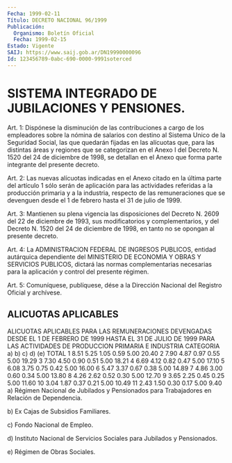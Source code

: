 ```yaml
---
Fecha: 1999-02-11
Título: DECRETO NACIONAL 96/1999
Publicación:
  Organismo: Boletín Oficial
  Fecha: 1999-02-15
Estado: Vigente
SAIJ: https://www.saij.gob.ar/DN19990000096
Id: 123456789-0abc-690-0000-9991soterced
---
```

# SISTEMA INTEGRADO DE JUBILACIONES Y PENSIONES.

<a id="1"></a>
Art. 1: Dispónese la disminución de las contribuciones a cargo de los empleadores sobre  la  nómina  de  salarios  con  destino al Sistema  Unico de la Seguridad Social, las que quedarán fijadas  en las alícuotas  que,  para  las  distintas  áreas  y regiones que se categorizan en el Anexo I del Decreto N. 1520 del 24 de diciembre de 1998,  se  detallan  en  el  Anexo  que forma parte integrante  del presente decreto.

<a id="2"></a>
Art. 2: Las nuevas alícuotas indicadas  en  el  Anexo citado en la última  parte  del  artículo  1 sólo serán de aplicación  para  las actividades referidas a la producción  primaria  y  a la industria, respecto  de  las  remuneraciones que se devenguen desde  el  1  de febrero hasta el 31 de julio de 1999.

<a id="3"></a>
Art. 3: Mantienen su  plena vigencia las disposiciones del Decreto N. 2609 del 22 de diciembre de 1993, sus modificatorios y complementarios, y del Decreto N. 1520 del 24 de diciembre de 1998, en tanto no se opongan al presente decreto.

<a id="4"></a>
Art. 4: La ADMINISTRACION FEDERAL  DE  INGRESOS  PUBLICOS, entidad autárquica  dependiente  del  MINISTERIO  DE  ECONOMIA  Y  OBRAS  Y SERVICIOS  PUBLICOS,  dictará las normas complementarias necesarias para la aplicación y control del presente régimen.

<a id="5"></a>
Art. 5: Comuníquese, publíquese,  dése a la Dirección Nacional del Registro Oficial y archívese.

## ALICUOTAS APLICABLES

<a id="1"></a>
ALICUOTAS APLICABLES PARA LAS REMUNERACIONES DEVENGADAS DESDE EL 1 DE FEBRERO DE 1999 HASTA EL 31 DE JULIO DE 1999 PARA LAS ACTIVIDADES DE PRODUCCION PRIMARIA E INDUSTRIA  CATEGORIA     a)     b)     c)     d)     (e)     TOTAL 1            8.51   5.25   1.05   0.59   5.00     20.40 2            7.90   4.87   0.97   0.55   5.00     19.29 3            7.30   4.50   0.90   0.51   5.00     18.21 4            6.69   4.12   0.82   0.47   5.00     17.10 5            6.08   3.75   0.75   0.42   5.00     16.00 6            5.47   3.37   0.67   0.38   5.00     14.89 7            4.86   3.00   0.60   0.34   5.00     13.80 8            4.26   2.62   0.52   0.30   5.00     12.70 9            3.65   2.25   0.45   0.25   5.00     11.60 10           3.04   1.87   0.37   0.21   5.00     10.49 11           2.43   1.50   0.30   0.17   5.00      9.40  a) Régimen Nacional de Jubilados y Pensionados para Trabajadores en Relación de Dependencia.

b) Ex Cajas de Subsidios Familiares.

c) Fondo Nacional de Empleo.

d) Instituto Nacional de Servicios Sociales para Jubilados y Pensionados.

e) Régimen de Obras Sociales.